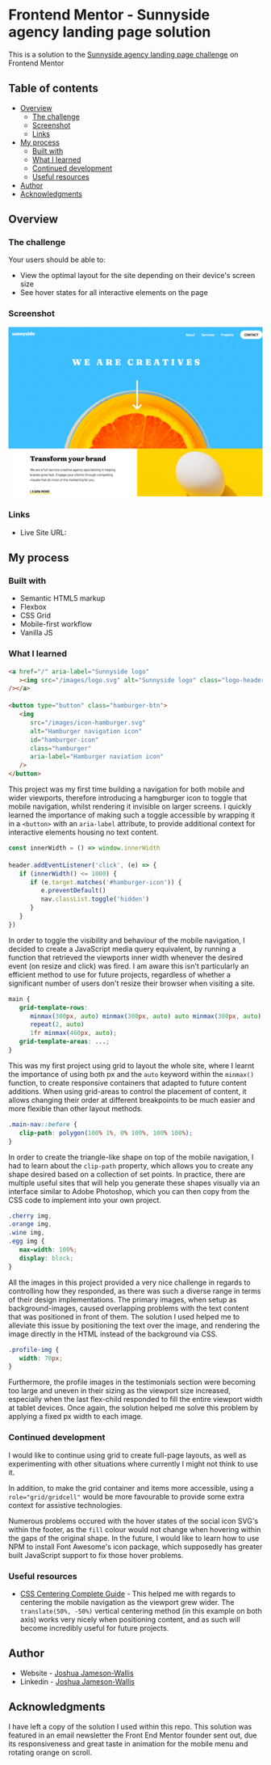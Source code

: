 # Frontend Mentor - Sunnyside agency landing page solution

This is a solution to the [Sunnyside agency landing page challenge](https://www.frontendmentor.io/challenges/sunnyside-agency-landing-page-7yVs3B6ef) on Frontend Mentor

## Table of contents

-  [Overview](#overview)
   -  [The challenge](#the-challenge)
   -  [Screenshot](#screenshot)
   -  [Links](#links)
-  [My process](#my-process)
   -  [Built with](#built-with)
   -  [What I learned](#what-i-learned)
   -  [Continued development](#continued-development)
   -  [Useful resources](#useful-resources)
-  [Author](#author)
-  [Acknowledgments](#acknowledgments)

## Overview

### The challenge

Your users should be able to:

-  View the optimal layout for the site depending on their device's screen size
-  See hover states for all interactive elements on the page

### Screenshot

![](./Screenshot.png)

### Links

-  Live Site URL:

## My process

### Built with

-  Semantic HTML5 markup
-  Flexbox
-  CSS Grid
-  Mobile-first workflow
-  Vanilla JS

### What I learned

```html
<a href="/" aria-label="Sunnyside logo"
   ><img src="/images/logo.svg" alt="Sunnyside logo" class="logo-header"
/></a>

<button type="button" class="hamburger-btn">
   <img
      src="/images/icon-hamburger.svg"
      alt="Hamburger navigation icon"
      id="hamburger-icon"
      class="hamburger"
      aria-label="Hamburger naviation icon"
   />
</button>
```

This project was my first time building a navigation for both mobile and wider viewports, therefore introducing a hamgburger icon to toggle that mobile navigation, whilst rendering it invisible on larger screens. I quickly learned the importance of making such a toggle accessible by wrapping it in a `<button>` with an `aria-label` attribute, to provide additional context for interactive elements housing no text content.

```js
const innerWidth = () => window.innerWidth

header.addEventListener('click', (e) => {
   if (innerWidth() <= 1000) {
      if (e.target.matches('#hamburger-icon')) {
         e.preventDefault()
         nav.classList.toggle('hidden')
      }
   }
})
```

In order to toggle the visibility and behaviour of the mobile navigation, I decided to create a JavaScript media query equivalent, by running a function that retrieved the viewports inner width whenever the desired event (on resize and click) was fired. I am aware this isn't particularly an efficient method to use for future projects, regardless of whether a significant number of users don't resize their browser when visiting a site.

```css
main {
   grid-template-rows:
      minmax(300px, auto) minmax(300px, auto) auto minmax(300px, auto)
      repeat(2, auto)
      1fr minmax(460px, auto);
   grid-template-areas: ...;
}
```

This was my first project using grid to layout the whole site, where I learnt the importance of using both px and the `auto` keyword within the `minmax()` function, to create responsive containers that adapted to future content additions. When using grid-areas to control the placement of content, it allows changing their order at different breakpoints to be much easier and more flexible than other layout methods.

```css
.main-nav::before {
   clip-path: polygon(100% 1%, 0% 100%, 100% 100%);
}
```

In order to create the triangle-like shape on top of the mobile navigation, I had to learn about the `clip-path` property, which allows you to create any shape desired based on a collection of set points. In practice, there are multiple useful sites that will help you generate these shapes visually via an interface similar to Adobe Photoshop, which you can then copy from the CSS code to implement into your own project.

```css
.cherry img,
.orange img,
.wine img,
.egg img {
   max-width: 100%;
   display: block;
}
```

All the images in this project provided a very nice challenge in regards to controlling how they responded, as there was such a diverse range in terms of their design implementations. The primary images, when setup as background-images, caused overlapping problems with the text content that was positioned in front of them. The solution I used helped me to alleviate this issue by positioning the text over the image, and rendering the image directly in the HTML instead of the background via CSS.

```css
.profile-img {
   width: 70px;
}
```

Furthermore, the profile images in the testimonials section were becoming too large and uneven in their sizing as the viewport size increased, especially when the last flex-child responded to fill the entire viewport width at tablet devices. Once again, the solution helped me solve this problem by applying a fixed px width to each image.

### Continued development

I would like to continue using grid to create full-page layouts, as well as experimenting with other situations where currently I might not think to use it.

In addition, to make the grid container and items more accessible, using a `role="grid/gridcell"` would be more favourable to provide some extra context for assistive technologies.

Numerous problems occured with the hover states of the social icon SVG's within the footer, as the `fill` colour would not change when hovering within the gaps of the original shape. In the future, I would like to learn how to use NPM to install Font Awesome's icon package, which supposedly has greater built JavaScript support to fix those hover problems.

### Useful resources

-  [CSS Centering Complete Guide](https://css-tricks.com/centering-css-complete-guide/) - This helped me with regards to centering the mobile navigation as the viewport grew wider. The `translate(50%, -50%)` vertical centering method (in this example on both axis) works very nicely when positioning content, and as such will become incredibly useful for future projects.

## Author

-  Website - [Joshua Jameson-Wallis](https://joshuajamesonwallis.com)
-  Linkedin - [Joshua Jameson-Wallis]()

## Acknowledgments

I have left a copy of the solution I used within this repo. This solution was featured in an email newsletter the Front End Mentor founder sent out, due its responsiveness and great taste in animation for the mobile menu and rotating orange on scroll.
